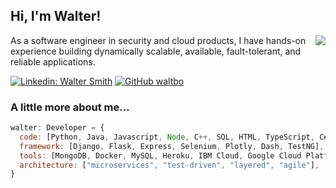<h2> Hi, I'm Walter!</h2>
<img align='right' src="https://github-readme-stats.vercel.app/api?username=waltbo&show_icons=true&count_private=true">
<p>As a software engineer in security and cloud products, I have hands-on experience building dynamically scalable, available, fault-tolerant, and reliable applications.</p>
</em></p>

[![Linkedin: Walter Smith](https://img.shields.io/badge/-WalterSmith-blue?style=flat-square&logo=Linkedin&logoColor=white&link=https://www.linkedin.com/in/walter-smith-1547a3131/)](https://www.linkedin.com/in/walter-smith-1547a3131/)
[![GitHub waltbo](https://img.shields.io/github/followers/waltbo?label=follow&style=social)](https://github.com/Waltbo)


### A little more about me...  

```javascript
walter: Developer = {
  code: [Python, Java, Javascript, Node, C++, SQL, HTML, TypeScript, C#],
  framework: [Django, Flask, Express, Selenium, Plotly, Dash, TestNG],
  tools: [MongoDB, Docker, MySQL, Heroku, IBM Cloud, Google Cloud Platform, FireBase, Kubernetes],
  architecture: ["microservices", "test-driven", "layered", "agile"],
}
```
